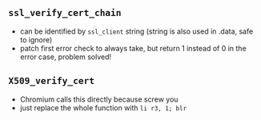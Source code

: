 ## `ssl_verify_cert_chain`
- can be identified by `ssl_client` string (string is also used in .data, safe to ignore)
- patch first error check to always take, but return 1 instead of 0 in the error case, problem solved!

## `X509_verify_cert`
- Chromium calls this directly because screw you
- just replace the whole function with `li r3, 1; blr`
